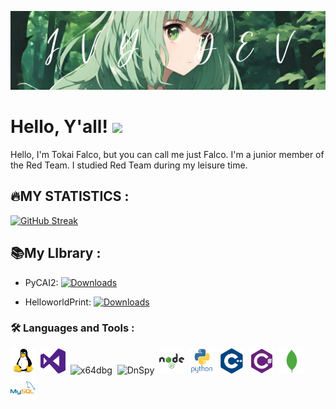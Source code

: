 ![Header](https://raw.githubusercontent.com/FalcoTK/FalcoTK/main/20240228_060630_0000.png "Header")

# Hello, Y'all! <img src="https://raw.githubusercontent.com/MartinHeinz/MartinHeinz/master/wave.gif" width="30px">
Hello, I'm Tokai Falco, but you can call me just Falco. I'm a junior member of the Red Team.  I studied Red Team during my leisure time.


## 🔥MY STATISTICS :
[![GitHub Streak](https://streak-stats.demolab.com?user=FalcoTK&theme=whatsapp-dark&hide_border=true&border_radius=4&card_width=650)](https://git.io/streak-stats)

## 📚My LIbrary :
 - PyCAI2: [![Downloads](https://static.pepy.tech/badge/pycai2)](https://pepy.tech/project/pycai2)

 - HelloworldPrint: [![Downloads](https://static.pepy.tech/badge/HelloWorldPrint)](https://pepy.tech/project/HelloWorldPrint)
### :hammer_and_wrench: Languages and Tools :

<div>
  <img src="https://github.com/devicons/devicon/blob/master/icons/linux/linux-original.svg" title="Linux" alt="Linux logo" width="40" height="40"/>&nbsp;
  <img src="https://github.com/devicons/devicon/blob/master/icons/visualstudio/visualstudio-plain.svg" title="Visual Studio" alt="Visual Studio Logo" width="40" height="40"/>&nbsp;
  <img src="https://x64dbg.com/img/icon-white.png" title="x64dbg" alt="x64dbg" width="40" height="40"/>&nbsp;
  <img src="https://static.wikia.nocookie.net/logopedia/images/2/26/DnSpy-logo.png/revision/latest?cb=20230313030417" title="DnSpy" alt="DnSpy" width="40" height="40"/>&nbsp;
  <img src="https://github.com/devicons/devicon/blob/master/icons/nodejs/nodejs-original-wordmark.svg" title="NodeJS" alt="NodeJS" width="40" height="40"/>&nbsp;
  <img src="https://github.com/devicons/devicon/blob/master/icons/python/python-original-wordmark.svg" title="Python" alt="Python Logo" width="40" height="40"/>&nbsp;
  <img src="https://github.com/devicons/devicon/blob/master/icons/cplusplus/cplusplus-plain.svg" title="C++" alt="C++ Logo" width="40" height="40"/>&nbsp;
  <img src="https://github.com/devicons/devicon/blob/master/icons/csharp/csharp-plain.svg" title="c#" alt="C# Logo " width="40" height="40"/>&nbsp;
  <img src="https://github.com/devicons/devicon/blob/master/icons/mongodb/mongodb-plain.svg" title="mongodb" alt="mongodb logo" width="40" height="40"/>&nbsp;
  <img src="https://github.com/devicons/devicon/blob/master/icons/mysql/mysql-original-wordmark.svg" title="MySQL"  alt="MySQL" width="40" height="40"/>&nbsp;
</div>
